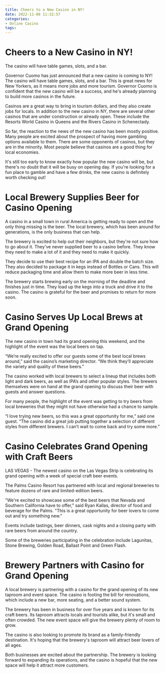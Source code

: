 ```yaml
---
title: Cheers to a New Casino in NY!
date: 2022-11-08 11:32:57
categories:
- Online Casino
tags:
---
```



#  Cheers to a New Casino in NY!

The casino will have table games, slots, and a bar.

Governor Cuomo has just announced that a new casino is coming to NY! The casino will have table games, slots, and a bar. This is great news for New Yorkers, as it means more jobs and more tourism. Governor Cuomo is confident that the new casino will be a success, and he's already planning to build more casinos in the future.

Casinos are a great way to bring in tourism dollars, and they also create jobs for locals. In addition to the new casino in NY, there are several other casinos that are under construction or already open. These include the Resorts World Casino in Queens and the Rivers Casino in Schenectady.

So far, the reaction to the news of the new casino has been mostly positive. Many people are excited about the prospect of having more gambling options available to them. There are some opponents of casinos, but they are in the minority. Most people believe that casinos are a good thing for local economies.

It's still too early to know exactly how popular the new casino will be, but there's no doubt that it will be busy on opening day. If you're looking for a fun place to gamble and have a few drinks, the new casino is definitely worth checking out!

#  Local Brewery Supplies Beer for Casino Opening

A casino in a small town in rural America is getting ready to open and the only thing missing is the beer. The local brewery, which has been around for generations, is the only business that can help.

The brewery is excited to help out their neighbors, but they're not sure how to go about it. They've never supplied beer to a casino before. They know they need to make a lot of it and they need to make it quickly.

They decide to use their best recipe for an IPA and double the batch size. They also decided to package it in kegs instead of Bottles or Cans. This will reduce packaging time and allow them to make more beer in less time.

The brewery starts brewing early on the morning of the deadline and finishes just in time. They load up the kegs into a truck and drive it to the casino. The casino is grateful for the beer and promises to return for more soon.

#  Casino Serves Up Local Brews at Grand Opening

The new casino in town had its grand opening this weekend, and the highlight of the event was the local beers on tap.

“We’re really excited to offer our guests some of the best local brews around,” said the casino’s marketing director. “We think they’ll appreciate the variety and quality of these beers.”

The casino worked with local brewers to select a lineup that includes both light and dark beers, as well as IPA’s and other popular styles. The brewers themselves were on hand at the grand opening to discuss their beer with guests and answer questions.

For many people, the highlight of the event was getting to try beers from local breweries that they might not have otherwise had a chance to sample.

“I love trying new beers, so this was a great opportunity for me,” said one guest. “The casino did a great job putting together a selection of different styles from different brewers. I can’t wait to come back and try some more.”

#  Casino Celebrates Grand Opening with Craft Beers

LAS VEGAS - The newest casino on the Las Vegas Strip is celebrating its grand opening with a week of special craft beer events.

The Palms Casino Resort has partnered with local and regional breweries to feature dozens of rare and limited-edition beers.

"We're excited to showcase some of the best beers that Nevada and Southern California have to offer," said Ryan Kallas, director of food and beverage for the Palms. "This is a great opportunity for beer lovers to come out and try something new."

Events include tastings, beer dinners, cask nights and a closing party with rare beers from around the country.

Some of the breweries participating in the celebration include Lagunitas, Stone Brewing, Golden Road, Ballast Point and Green Flash.

#  Brewery Partners with Casino for Grand Opening

A local brewery is partnering with a casino for the grand opening of its new taproom and event space. The casino is footing the bill for renovations, which include a new bar, more seating, and a better sound system.

The brewery has been in business for over five years and is known for its craft beers. Its taproom attracts locals and tourists alike, but it's small and often crowded. The new event space will give the brewery plenty of room to grow.

The casino is also looking to promote its brand as a family-friendly destination. It's hoping that the brewery's taproom will attract beer lovers of all ages.

Both businesses are excited about the partnership. The brewery is looking forward to expanding its operations, and the casino is hopeful that the new space will help it attract more customers.
